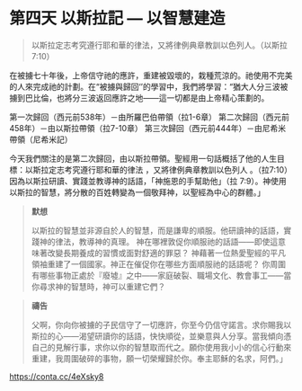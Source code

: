 # 第四天 以斯拉記 — 以智慧建造
> 以斯拉定志考究遵行耶和華的律法，又將律例典章教訓以色列人。（以斯拉7:10）

在被擄七十年後，上帝信守祂的應許，重建被毀壞的，栽種荒涼的。祂使用不完美的人來完成祂的計劃。在“被擄與歸回‘’的學習中，我們將學習：“猶大人分三波被擄到巴比倫，也將分三波返回應許之地——這一切都是由上帝精心策劃的。

第一次歸回（西元前538年）－由所羅巴伯帶領（拉1-6章）
第二次歸回（西元前458年）－由以斯拉帶領（拉7-10章）
第三次歸回（西元前444年）－由尼希米帶領（尼希米記）

今天我們關注的是第二次歸回，由以斯拉帶領。聖經用一句話概括了他的人生目標：以斯拉定志考究遵行耶和華的律法 ，又將律例典章教訓以色列人 。（拉7:10）
因為以斯拉研讀、實踐並教導神的話語，「神施恩的手幫助他」（拉 7:9）。神使用以斯拉的智慧，將分散的百姓轉變為一個敬拜神，以聖經為中心的群體。」
                      
> **默想**  
>
> 以斯拉的智慧並非源自於人的智慧，而是謙卑的順服。他研讀神的話語，實踐神的律法，教導神的真理。
神在哪裡敦促你順服祂的話語——即使這意味著改變長期養成的習慣或面對舒適的罪惡？
神藉著一位熱愛聖經的平凡領袖重建了一個國家。神正在催促你在哪些方面順服祂的話語呢？
你周圍有哪些事物正處於『廢墟』之中——家庭破裂、職場文化、教會事工——當你尋求神的智慧時，神可以重建它們？
                   
> **禱告**  
>
> 父啊，你向你被擄的子民信守了一切應許，你至今仍信守諾言。求你賜我以斯拉的心——渴望研讀你的話語，快快順從，並樂意與人分享。當我傾向憑自己的見解行事，求你以你的智慧取而代之。願你使用我小小的信心行動來重建，我周圍破碎的事物，願一切榮耀歸於你。奉主耶穌的名求，阿們。」

https://conta.cc/4eXsky8
